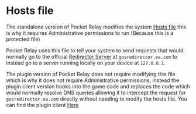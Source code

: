 # Hosts file

The standalone version of Pocket Relay modifies the system [Hosts file](https://en.wikipedia.org/wiki/Hosts_(file)) this is why it requires Administrative permissions to run (Because this is a protected file)

Pocket Relay uses this file to tell your system to send requests that would normally go to the official [Redirector Server](./redirector.md) at `gosredirector.ea.com` to instead go to a server running locally on your device at `127.0.0.1`.

The plugin version of Pocket Relay does not require modifying this file which is why it does not require Administrative permissions, instead the plugin client version hooks into the game code and replaces the code which would normally resolve DNS queries allowing it to intercept the request for `gosredirector.ea.com` directly without needing to modify the hosts file. You can find the plugin client [Here](../../client/4-plugin-client-manual.mdx)


